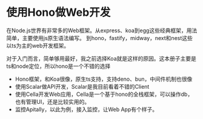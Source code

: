
# 使用Hono做Web开发

在Node.js世界有非常多的Web框架。从express、koa到egg这些经典框架，用法简单，主要使用js原生语法编写。
到hono，fastify，midway，next和nest这些以ts为主的web开发框架。

对于入门而言，简单够用最好，我之前选择Koa就是这样的原因。这本册子主要是ts和node定位，所以hono是一个不错的选择

  - Hono框架，和Koa很像，原生ts支持，支持deno、bun，中间件机制也很像
  - 使用Scalar做API开发，Scalar是我目前看着不错的Client
  - 使用Cella开发Web应用，Cella是一个基于hono的全栈框架，可以操作db，也有管理UI，还是比较实用的。
  - 监控Apitally，以此为例，接入监控，让Web App有个样子。